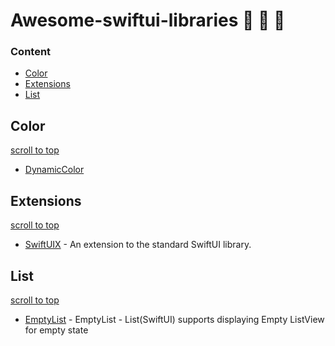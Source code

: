 # Awesome-swiftui-libraries :rocket: :rocket: :rocket:

### Content
- [Color](#Color)
- [Extensions](#Extensions)
- [List](#List)

## Color
[scroll to top](#readme)
- [DynamicColor](https://github.com/yannickl/DynamicColor)

## Extensions
[scroll to top](#readme) 
- [SwiftUIX](https://github.com/SwiftUIX/SwiftUIX) - An extension to the standard SwiftUI library.

## List
[scroll to top](#readme) 
- [EmptyList](https://github.com/Toni77777/EmptyList) - EmptyList - List(SwiftUI) supports displaying Empty ListView for empty state
